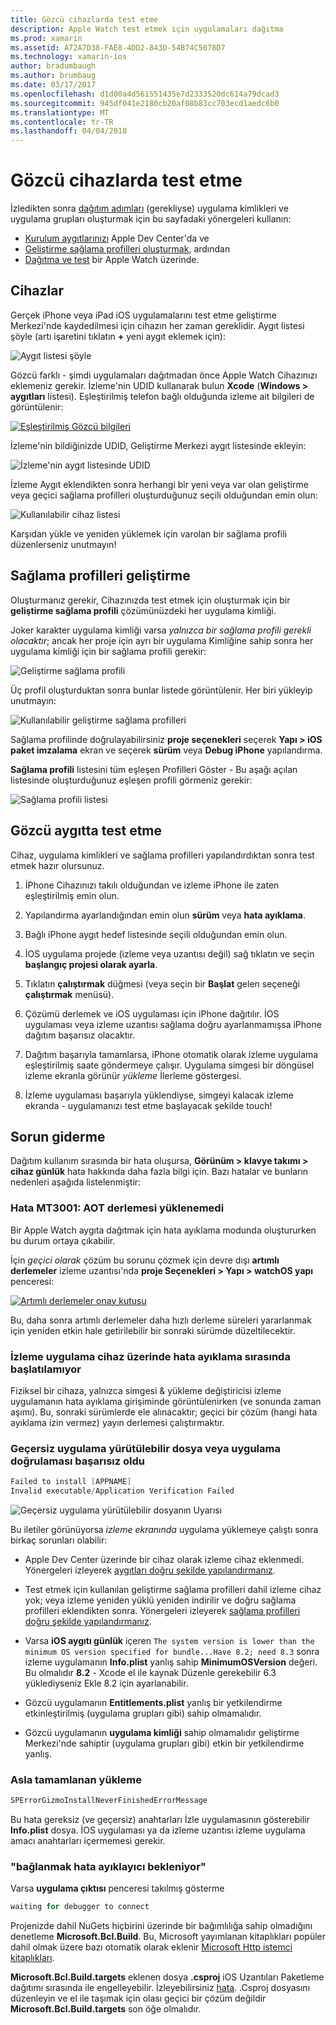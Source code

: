 ```yaml
---
title: Gözcü cihazlarda test etme
description: Apple Watch test etmek için uygulamaları dağıtma
ms.prod: xamarin
ms.assetid: A72A7D38-FAE8-4DD2-843D-54B74C5078D7
ms.technology: xamarin-ios
author: bradumbaugh
ms.author: brumbaug
ms.date: 03/17/2017
ms.openlocfilehash: d1d00a4d561551435e7d2333520dc614a79dcad3
ms.sourcegitcommit: 945df041e2180cb20af08b83cc703ecd1aedc6b0
ms.translationtype: MT
ms.contentlocale: tr-TR
ms.lasthandoff: 04/04/2018
---
```

# <a name="testing-on-watch-devices"></a>Gözcü cihazlarda test etme

İzledikten sonra [dağıtım adımları](~/ios/watchos/deploy-test/index.md) (gerekliyse) uygulama kimlikleri ve uygulama grupları oluşturmak için bu sayfadaki yönergeleri kullanın:

- [Kurulum aygıtlarınızı](#devices) Apple Dev Center'da ve
- [Geliştirme sağlama profilleri oluşturmak](#profiles), ardından
- [Dağıtma ve test](#testing) bir Apple Watch üzerinde.

<a name="devices" />

## <a name="devices"></a>Cihazlar

Gerçek iPhone veya iPad iOS uygulamalarını test etme geliştirme Merkezi'nde kaydedilmesi için cihazın her zaman gereklidir. Aygıt listesi şöyle (artı işaretini tıklatın **+** yeni aygıt eklemek için):

![](device-images/devices-sml.png "Aygıt listesi şöyle")

Gözcü farklı - şimdi uygulamaları dağıtmadan önce Apple Watch Cihazınızı eklemeniz gerekir. İzleme'nin UDID kullanarak bulun **Xcode** (**Windows > aygıtları** listesi). Eşleştirilmiş telefon bağlı olduğunda izleme ait bilgileri de görüntülenir:

[![](device-images/xcode-devices-sml.png "Eşleştirilmiş Gözcü bilgileri")](device-images/xcode-devices.png#lightbox)

İzleme'nin bildiğinizde UDID, Geliştirme Merkezi aygıt listesinde ekleyin:

![](device-images/devices-watch-sml.png "İzleme'nin aygıt listesinde UDID")

İzleme Aygıt eklendikten sonra herhangi bir yeni veya var olan geliştirme veya geçici sağlama profilleri oluşturduğunuz seçili olduğundan emin olun:

![](device-images/devices-provisioning.png "Kullanılabilir cihaz listesi")

Karşıdan yükle ve yeniden yüklemek için varolan bir sağlama profili düzenlerseniz unutmayın!

<a name="profiles" />

## <a name="development-provisioning-profiles"></a>Sağlama profilleri geliştirme

Oluşturmanız gerekir, Cihazınızda test etmek için oluşturmak için bir **geliştirme sağlama profili** çözümünüzdeki her uygulama kimliği.

Joker karakter uygulama kimliği varsa *yalnızca bir sağlama profili gerekli olacaktır*; ancak her proje için ayrı bir uygulama Kimliğine sahip sonra her uygulama kimliği için bir sağlama profili gerekir:

![](device-images/provisioningprofile-development.png "Geliştirme sağlama profili")

Üç profil oluşturduktan sonra bunlar listede görüntülenir. Her biri yükleyip unutmayın:

![](device-images/provisioningprofiles.png "Kullanılabilir geliştirme sağlama profilleri")

Sağlama profilinde doğrulayabilirsiniz **proje seçenekleri** seçerek **Yapı > iOS paket imzalama** ekran ve seçerek **sürüm** veya **Debug iPhone** yapılandırma.

**Sağlama profili** listesini tüm eşleşen Profilleri Göster - Bu aşağı açılan listesinde oluşturduğunuz eşleşen profili görmeniz gerekir:

![](device-images/options-selectprofile.png "Sağlama profili listesi")


<a name="testing" />

## <a name="testing-on-a-watch-device"></a>Gözcü aygıtta test etme

Cihaz, uygulama kimlikleri ve sağlama profilleri yapılandırdıktan sonra test etmek hazır olursunuz.

1. İPhone Cihazınızı takılı olduğundan ve izleme iPhone ile zaten eşleştirilmiş emin olun.

2. Yapılandırma ayarlandığından emin olun **sürüm** veya **hata ayıklama**.

3. Bağlı iPhone aygıt hedef listesinde seçili olduğundan emin olun.

4. İOS uygulama projede (izleme veya uzantısı değil) sağ tıklatın ve seçin **başlangıç projesi olarak ayarla**.

5. Tıklatın **çalıştırmak** düğmesi (veya seçin bir **Başlat** gelen seçeneği **çalıştırmak** menüsü).

6. Çözümü derlemek ve iOS uygulaması için iPhone dağıtılır.
  İOS uygulaması veya izleme uzantısı sağlama doğru ayarlanmamışsa iPhone dağıtım başarısız olacaktır.

7. Dağıtım başarıyla tamamlarsa, iPhone otomatik olarak izleme uygulama eşleştirilmiş saate göndermeye çalışır. Uygulama simgesi bir döngüsel izleme ekranla görünür *yükleme* İlerleme göstergesi.

8. İzleme uygulaması başarıyla yüklendiyse, simgeyi kalacak izleme ekranda - uygulamanızı test etme başlayacak şekilde touch!


## <a name="troubleshooting"></a>Sorun giderme

Dağıtım kullanım sırasında bir hata oluşursa, **Görünüm > klavye takımı > cihaz günlük** hata hakkında daha fazla bilgi için. Bazı hatalar ve bunların nedenleri aşağıda listelenmiştir:

### <a name="error-mt3001-could-not-aot-the-assembly"></a>Hata MT3001: AOT derlemesi yüklenemedi

Bir Apple Watch aygıta dağıtmak için hata ayıklama modunda oluştururken bu durum ortaya çıkabilir.

İçin *geçici olarak* çözüm bu sorunu çözmek için devre dışı **artımlı derlemeler** izleme uzantısı'nda **proje Seçenekleri > Yapı > watchOS yapı** penceresi:

[![](device-images/disable-incremental-sml.png "Artımlı derlemeler onay kutusu")](device-images/disable-incremental.png#lightbox)

Bu, daha sonra artımlı derlemeler daha hızlı derleme süreleri yararlanmak için yeniden etkin hale getirilebilir bir sonraki sürümde düzeltilecektir.


### <a name="watch-app-fails-to-start-while-debugging-on-device"></a>İzleme uygulama cihaz üzerinde hata ayıklama sırasında başlatılamıyor

Fiziksel bir cihaza, yalnızca simgesi & yükleme değiştiricisi izleme uygulamanın hata ayıklama girişiminde görüntülenirken (ve sonunda zaman aşımı). Bu, sonraki sürümlerde ele alınacaktır; geçici bir çözüm (hangi hata ayıklama izin vermez) yayın derlemesi çalıştırmaktır.


### <a name="invalid-application-executable-or-application-verification-failed"></a>Geçersiz uygulama yürütülebilir dosya veya uygulama doğrulaması başarısız oldu

```csharp
Failed to install [APPNAME]
Invalid executable/Application Verification Failed
```

![](device-images/invalid-application-executable.png "Geçersiz uygulama yürütülebilir dosyanın Uyarısı")

Bu iletiler görünüyorsa *izleme ekranında* uygulama yüklemeye çalıştı sonra birkaç sorunları olabilir:

- Apple Dev Center üzerinde bir cihaz olarak izleme cihaz eklenmedi. Yönergeleri izleyerek [aygıtları doğru şekilde yapılandırmanız](#devices).

- Test etmek için kullanılan geliştirme sağlama profilleri dahil izleme cihaz yok; veya izleme yeniden yüklü yeniden indirilir ve doğru sağlama profilleri eklendikten sonra. Yönergeleri izleyerek [sağlama profilleri doğru şekilde yapılandırmanız](#profiles).

- Varsa **iOS aygıtı günlük** içeren `The system version is lower than the minimum OS version specified for bundle...Have 8.2; need 8.3` sonra izleme uygulamanın **Info.plist** yanlış sahip **MinimumOSVersion** değeri.
  Bu olmalıdır **8.2** - Xcode el ile kaynak Düzenle gerekebilir 6.3 yüklediyseniz Ekle 8.2 için ayarlanabilir.

- Gözcü uygulamanın **Entitlements.plist** yanlış bir yetkilendirme etkinleştirilmiş (uygulama grupları gibi) sahip olmamalıdır.

- Gözcü uygulamanın **uygulama kimliği** sahip olmamalıdır geliştirme Merkezi'nde sahiptir (uygulama grupları gibi) etkin bir yetkilendirme yanlış.



### <a name="install-never-finished"></a>Asla tamamlanan yükleme

```csharp
SPErrorGizmoInstallNeverFinishedErrorMessage
```

Bu hata gereksiz (ve geçersiz) anahtarları İzle uygulamasının gösterebilir **Info.plist** dosya. İOS uygulaması ya da izleme uzantısı izleme uygulama amacı anahtarları içermemesi gerekir.

<!--eg. NSLocationAlwaysUsageDescription -->


### <a name="waiting-for-debugger-to-connect"></a>"bağlanmak hata ayıklayıcı bekleniyor"

Varsa **uygulama çıktısı** penceresi takılmış gösterme

```csharp
waiting for debugger to connect
```

Projenizde dahil NuGets hiçbirini üzerinde bir bağımlılığa sahip olmadığını denetleme **Microsoft.Bcl.Build**. Bu, Microsoft yayımlanan kitaplıkları popüler dahil olmak üzere bazı otomatik olarak eklenir [Microsoft Http istemci kitaplıkları](http://www.nuget.org/packages/Microsoft.Net.Http/).

**Microsoft.Bcl.Build.targets** eklenen dosya **.csproj** iOS Uzantıları Paketleme dağıtımı sırasında ile engelleyebilir. İzleyebilirsiniz [hata](https://bugzilla.xamarin.com/show_bug.cgi?id=29912).
.Csproj dosyasını düzenleyin ve el ile taşımak için olası geçici bir çözüm değildir **Microsoft.Bcl.Build.targets** son öğe olmalıdır.

